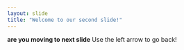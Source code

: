 ```yaml
---
layout: slide
title: "Welcome to our second slide!"
---
```

**are you moving to next slide**
Use the left arrow to go back!
